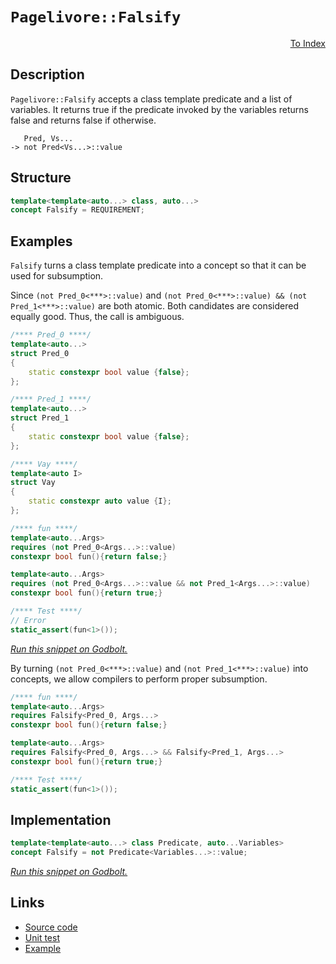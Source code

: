 <!-- Copyright 2024 Feng Mofan
SPDX-License-Identifier: Apache-2.0 -->

# `Pagelivore::Falsify`

<p style='text-align: right;'><a href="../../concepts.md#pagelivore-falsify">To Index</a></p>

## Description

`Pagelivore::Falsify` accepts a class template predicate and a list of variables.
It returns true if the predicate invoked by the variables returns false and returns false if otherwise.

<pre><code>   Pred, Vs...
-> not Pred&lt;Vs...&gt;::value</code></pre>

## Structure

```C++
template<template<auto...> class, auto...>
concept Falsify = REQUIREMENT;
```

## Examples

`Falsify` turns a class template predicate into a concept so that it can be used for subsumption.

Since `(not Pred_0<***>::value)` and `(not Pred_0<***>::value) && (not Pred_1<***>::value)` are both atomic.
Both candidates are considered equally good.
Thus, the call is ambiguous.

```C++
/**** Pred_0 ****/
template<auto...>
struct Pred_0
{
    static constexpr bool value {false};
};

/**** Pred_1 ****/
template<auto...>
struct Pred_1
{
    static constexpr bool value {false};
};

/**** Vay ****/
template<auto I>
struct Vay
{
    static constexpr auto value {I};
};

/**** fun ****/
template<auto...Args>
requires (not Pred_0<Args...>::value)
constexpr bool fun(){return false;}

template<auto...Args>
requires (not Pred_0<Args...>::value && not Pred_1<Args...>::value)
constexpr bool fun(){return true;}

/**** Test ****/
// Error
static_assert(fun<1>());
```

[*Run this snippet on Godbolt.*](https://godbolt.org/#z:OYLghAFBqd5QCxAYwPYBMCmBRdBLAF1QCcAaPECAMzwBtMA7AQwFtMQByARg9KtQYEAysib0QXACx8BBAKoBnTAAUAHpwAMvAFYTStJg1DIApACYAQuYukl9ZATwDKjdAGFUtAK4sGIMwCspK4AMngMmAByPgBGmMQgAMyJpAAOqAqETgwe3r7%2BQemZjgJhEdEscQnJtpj2JQxCBEzEBLk%2BfoG19dlNLQRlUbHxSSkKza3t%2BV3j/YMVVaMAlLaoXsTI7BwA9ABU%2B7sA1MrEmOgA%2BhqHB7vbJhoAggSYLKkGzyaJbkxeRAB0AM%2B2HuD3GxC8DmOpwuGhBJgA7FZHocUYdZo5kIc0AxxphVKliIcYqhPIcAG5iLyYQ4IixUMRKBEAEU%2BSIezNZcMeewOULO5y41wOd0ez1e70wn2%2Bv1QAL%2BQJBYIhBD5Fy4cMRINRaOaGKxAlx%2BMJxNJFO81Np9NojPhLMSbI59q5Dx5%2B0OADUmABPIX7EVPF5vJgfL4/IiHACSCseSshnq9GrZ2vReEx2MNBMOYdQ5MpFsRUdtnMejod3JuhyoXgYvtuILFQZD0v%2BAIexGACmjbcwAEcvHhTgpDhAGKgVSd%2BbCvm2O3KgSAQGaqUsQennkaiSTaJXqxAV4jTgR1jWrYynUWS6LAxKpdm5TPO4lgY9Tn2B5ghyOx6rLlKH3OnwXJcLTMAA2cxQMOUdx2hAU/3bBQAOwIC8xXR41zxTMTW3KsGD3WlD2PQ4CHBSVzxZS8XQrAAVD8VRuf1tm2Q5sGIYgSEVXVU3OJgFCUVpqGrKV1SfPcV3tDgVloTgAl4PwOC0UhUE4NxrGsNE1g2EDEh4UgCE0SSVgAaxAAJQL%2BAAOUCpACeFQMkABORI7LMFJpI4SReBYCQNA0Uh5MU5SOF4BQQD8/SFMk0g4FgGBEBANYCFSX5yEoNBXjoeJIlYLZVCsgBaezDmAZBMSkP4zF4M5CBIPB0D0fhBBEMR2CkGRBEUFR1Ei0hdC4UgAHdiCYVJOB4KSZLkgylM4AB5X5kpVVAqEOPLQMKyRitKw5yrMYcPAy%2BhCXMHSll4CKtBWCAkHS1JMrICgIFu%2B6QGAKQzD4OhnmIUKIBiaaYnCFovTG3hAeYYgvVmmJtEwBxQdIdK2EEWaGFoEGeqwGIvGAb5aGtBGsBYQxgHETH3wcPAyQ/aa8Th34tl08JnncxTaDwGJhshjwsGmki8G87heGp4hiSUJkXhJ9mjAMlYqAMDt3TwTABtm1JGARxrhFEcQ2q1zq1Gmvr9BJlA1MsfQOdCyAVlQVIGlCjh8vGdBPiZUxLGsMxApF4g6ppm3ujhhoXAYdxPA6PRQnCIZKhGfqiiyAQpj8BOMiThh5mGBJ%2BrsYPegmNoI/yXO6nzgQ%2BlaLO45z2xC5TvRZirmOFnjlYFE0zYJAmjhZP86agtWgqipKsrJAq4dcBq47XK4M69NllYEEwJgsASPdSBMyREj%2BJz4UkDRJDMSRQN8syHP0ThPNIbzEjMP5ElA%2BELMSCyAgCLhnIciz%2B56oKQrCgvSKV04rXQSgtFKj1npHWymwTga0NpYgMEYHaDk/hcD%2BIpaqRA/b1X6lrZqutpD6yUIbHqugPpDRGqDHufcAq8CCvNJKvxDjLSHutIqyBkHAFQegzB%2B1UCHXiDSVyZh54XSimA6B8RUpPUEXdI6KBuFcAclwPyNBaDfV%2Bv9Hq4NgYIz0ZDaGsN4ZC0RoI5GBBUbo2mljHGeMCZmKJlLLYil8CnEptTR2WDVD02eAjZmdRprs05sDHmrjzp%2B0FrpEWYtMAS2JkYaWoBgF8AVgoJWKs1YazMQQnWrViGyANt1RSFCTYyw9lYC2ITrYbztg7TgzsCCu0SO7c2FhvYMN9v7Wp7cy6U2cBAVwDd%2BrR3KNnPQicGgjLSOnBo1dFilx6BXeuxdU5BwGY0QuCz45136DMpuAwW4TLnqsdYXdTnuToQPTg7DEFcJJrwjBVwIBTxwSI0651F6kGXqvEYG8TJqL8u5a%2Bt8Ah/EcgEByZhoVgQsp/eyv9AqcAAeFWW0VQFIESotWR0jiCwK2C0FgRUWAKDJJiMkKi/gSnGFVfAOC6oNVkIQgp7V5CkJKToJIg1hqjSFrQqaf85oQKWitVQJKyUUqpTSlUEADoKOESdRI4j0VSPkfdXF6rFHktSKkc4lKHLnBleccVxCvrxG0QDIGkMDHWqhjDYOCMkaMCsWjDGbjMDY1xmIRxulnFJIiaQdx%2BcvG018cgBmATBBBJ6iErmXpwl8yiQjWJGR4mSySeEFJl00lMEVsrVW6t5K6TyS1CQhSOocqNty7hZtPbVKtvAW29tsiO22C7OtVSOk%2B3iLggOG886bNDuHPI6yxmx0WbM4o2QZlTOyDs2ug6GiVyLqOxu/Tl3bOOTXRuqy125y3eMndpyO7nNagKpFDDbmmsOKS8l5JpXBjopPelJAPlzy%2BcApeK816UB7qCpI98EWiLMGYLgFkNCgShZemawVbCAIkUsYyIBt7oNfgEI%2BiQAiQdcnZS%2BHBEiCuRXBxDPdKowf/kAy6KwRaZGcJIIAA%3D%3D)

By turning `(not Pred_0<***>::value)` and `(not Pred_1<***>::value)` into concepts, we allow compilers to perform proper subsumption.

```C++
/**** fun ****/
template<auto...Args>
requires Falsify<Pred_0, Args...>
constexpr bool fun(){return false;}

template<auto...Args>
requires Falsify<Pred_0, Args...> && Falsify<Pred_1, Args...>
constexpr bool fun(){return true;}

/**** Test ****/
static_assert(fun<1>());
```

## Implementation

```C++
template<template<auto...> class Predicate, auto...Variables>
concept Falsify = not Predicate<Variables...>::value;
```

[*Run this snippet on Godbolt.*](https://godbolt.org/#z:OYLghAFBqd5QCxAYwPYBMCmBRdBLAF1QCcAaPECAMzwBtMA7AQwFtMQByARg9KtQYEAysib0QXACx8BBAKoBnTAAUAHpwAMvAFYTStJg1DIApACYAQuYukl9ZATwDKjdAGFUtAK4sGIMwCspK4AMngMmAByPgBGmMQgkgDMpAAOqAqETgwe3r7%2BQemZjgJhEdEscQnJtpj2JQxCBEzEBLk%2BfoG19dlNLQRlUbHxiSkKza3t%2BV3j/YMVVaMAlLaoXsTI7BwA9ABU%2BweHR8cH2yYaAIJ7BwDUAJIsqfRsgkwNN4dnl9cnvydfF3OFwImEeBhBJiSbhBYLemEhbiYXiIADo0ZDsDdkAYFAobspiJh8KIQaQbkjUWiAGotPBMGL0BQYoFoBibVIEG4AMTEmSoAE8bpCACI3BioTkEol4EnwqE04h0hmYBRolEYkAgABuYi8cqslyBPz%2BpyNhxuABUVQQ8Z8zSa7YbvuapegAPoaD6my4wp5whEU1Bq5mXcbELwOfGE90aIEmADsBouNxTN1mjmQWIE40wqlSxBuMVQnhuOu8mCFiaovPh8eFkKTCfrSUbzturrdXC9%2BwBvvBcsRyKD6KS2CBYYjkujnbjiaBqbTzQzWYYObzBaLJbLesrFmrtCUTYbs%2Bbrau5ppgsdwNBfohUMD9xDFwnkcvs6TC/TMpXa/z5KHUtdQrBMLDuI8WxPY8nXPW4qC8Bhu12Xtb37AMhzVC5iGAJlRyBQkAEcvDwQk8R5A88AFBEOw0MksJw4M8MuVk/w3YtaBueCGAgJZQMJAh1kQ/dD0gus4x9VD/QfDC0Xo3Cx0uQjiNI7leUo/lqOnWibjkxjMXMAA2QzVIoqioQ7Lg6Ow1URwUi4WJBddC3YziEJ4vjMAE4hEIIcN9SPGDjUta0kIBb9kDdJhcXiAhqAQhEuAxHjeJbDgVloTgAl4PwOC0UhUE4NxrGsNM1g2ECzCSHhSAITQ0pWABrEAAgMlEAA4DKkAJ4wMyQAE4kh6yr9E4SReBYCQNFonK8oKjheAUEBaNq3K0tIOBYBgRAQDWAhUmRchKDQR46HiSJWC2VQOoAWl6m5gGQTMpBRMxeGlIhFXQPR%2BEEEQxHYKQZEERQVHUVbSF0SyAHdiCYVJOB4dLMuyur8s4AB5ZF9s5VAqBuK6DNuyR7sem5nrMG4IA8E76ALcwqqWXgVq0FYICQY7UlOsgKAgDmuZAYApDMPg6BBYhFogGJUZicIWn5BHeBl5hiH5dGYm0TAHAV0hjpeAh0YYWh5fBrAYi8YBEVoA9tawFhDGAcQTZIzXHC1FVUdzTXkS2arwhBDLwdoPAYlhlWPCwVHfLwCbuF4N3iCLJRhVBe2g6MOqVioAwcKpPBMCh9HUkYbWfuEURxEB0uQbUVHIf0e2UGKyx9GDxbIBWVAOWyRaOGu8Z0BFUxLGsMxZvjz73fb7oXeyFwGHcTwOj0UJwiGSoRksoosgEKY/E3jJt4YeZhgSSy7BngQ%2BkmRf8jPuoL8aCYBlXhYN9sJ/d70WZWmP9fT5WBQZVNgSCRhwLKpAZq8DmvjG6d0HpPUkC9SmuBCAkCFJVLgjMaoZxWAgTATAsAJB4qQJqyQUQDXjJIDQkgzCSAMlNFqfURocDGqQCaSQzAoiSAZeMbUkhtQCAELgg0%2BptQgajOaC0lrYNWqzLabMdpYwOjzPmtNzpsE4ATImWIDBGDJn1FEXAUR5XeiQPAX1LKlz%2BhXaQVclA13BroYWMM4YK1AeAyBaMOCYz2siG4uMYGEzutie2%2BjDHGMptTTmtN0EcKwczNaCjVHxEOrzVANMRghKMFwPqXBaI0FoGLCWUtwZKzltrMpKs1Yay1rHHW6S9YGyNqjU25tLbWzqbbVOWw8r4EJA4PAbse4mNUF7EE2s/Z1FRkHEOctw49KZoqGO1V46J0wMnO2Rg06gFkXwbOChc750LsXOpVjy4A1sbIauYM8pOPrunIeVhm4zLbsQzuDQe59wIAPJIwpHkjzHvECeryAH3wGc4CArhP6WRXuUE%2Begt4NGhWkA%2BDRf6LDvj0S%2BH8b572nuCx%2BcwX7wrPjivIeLv7PzhX/EBqx1jAMwcwjxEjOCBO0Vk4AYSjGeggCgj6sTMFMxwaQPBBCRjEKank2iAdWHsICCifqAQ%2BpmGVWYAybVhG9XEeDSRthpEJLkfABRu1sapOScQdRWwWgsDuiwBQWpMxahySifs4w3r4A%2BuY76shrEXKBvIexNydAgBSC4%2BGsd3Eox1RjJROM8aqFtfax1zrXWcipuk6J8RYlJHiRnda7MM1czNYW2m2pkCpFSG6J1fU3SprdAm2xot4jFOlrLFWFS22q3Vi7bWutGD60NsbXpmAzYWzEB06qXStkLNIH0meQyPajOQN7CZggpmB2DqHfk8zI5LO1qsjI6yU5bPCDslmeymA5zzgXIuOVqpnP%2BhIS5wNA21xDfc4wTcbAvPgB3Lu2ZODbH7o3YelhR5QPHuYyexDz4Erngvcly957orfoi7IyK0OlGJTSzFD8r5tFxV/MFDR8ModPu/foyLKVkdpYA%2BlANI3atmqyhtNw7UOtLCmuE4xkEerQfTQVMiWa4PwYQygoDZUhs4ZqyqZg5NcDahoAySqmNQM4FI5awrSFJEMfwgINCkgBCU5VHqzCkhRuY/NIT9VmGvVU14oVsiVjx0yM4SQQA%3D)

## Links

- [Source code](../../../../conceptrodon/pagelivore/concepts/falsify.hpp)
- [Unit test](../../../../tests/unit/concepts/pagelivore/falsify.test.hpp)
- [Example](../../../code/facilities/concepts/pagelivore/falsify/implementation.hpp)
